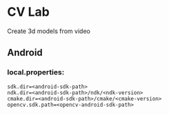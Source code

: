 # CV Lab
Create 3d models from video

## Android
### local.properties: 
```
sdk.dir=<android-sdk-path>
ndk.dir=<android-sdk-path>/ndk/<ndk-version>
cmake.dir=<android-sdk-path>/cmake/<cmake-version>
opencv.sdk.path=<opencv-android-sdk-path>
```


